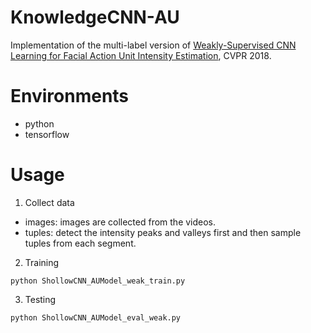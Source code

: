 # KnowledgeCNN-AU
Implementation of the multi-label version of [Weakly-Supervised CNN Learning for Facial Action Unit Intensity Estimation](https://openaccess.thecvf.com/content_cvpr_2018/papers/Zhang_Weakly-Supervised_Deep_Convolutional_CVPR_2018_paper.pdf), CVPR 2018.

# Environments
* python 
* tensorflow

# Usage
1. Collect data 
* images: images are collected from the videos.
* tuples: detect the intensity peaks and valleys first and then sample tuples from each segment.
2. Training 
```
python ShollowCNN_AUModel_weak_train.py
```
3. Testing
```
python ShollowCNN_AUModel_eval_weak.py
```
